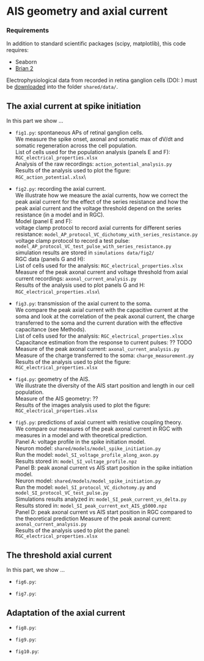 # AIS geometry and axial current

### Requirements

In addition to standard scientific packages (scipy, matplotlib), this code requires:
* Seaborn
* [Brian 2](http://briansimulator.org)

Electrophysiological data from recorded in retina ganglion cells
(DOI: ) must be
[downloaded]() into the folder
`shared/data/`.

## The axial current at spike initiation

In this part we show ...

* `fig1.py`: spontaneous APs of retinal ganglion cells.\
We measure the spike onset, axonal and somatic max of dV/dt and somatic regeneration across the cell population.\
List of cells used for the population analysis (panels E and F): `RGC_electrical_properties.xlsx`\
Analysis of the raw recordings: `action_potential_analysis.py`\
Results of the analysis used to plot the figure: `RGC_action_potential.xlsx`\

* `fig2.py`: recording the axial current.\
We illustrate how we measure the axial currents, how we correct the peak axial current for the effect of the series resistance and how the peak axial current and the voltage threshold depend on the series resistance (in a model and in RGC).\
Model (panel E and F): \
voltage clamp protocol to record axial currents for different series resistance: `model_AP_protocol_VC_dichotomy_with_series_resistance.py`\
voltage clamp protocol to record a test pulse: `model_AP_protocol_VC_test_pulse_with_series_resistance.py`\
simulation results are stored in `simulations data/fig2/`\
RGC data (panels G and H):\
List of cells used for the analysis: `RGC_electrical_properties.xlsx`\
Measure of the peak axonal current and voltage threshold from axial current recordings: `axonal_current_analysis.py`\
Results of the analysis used to plot panels G and H: `RGC_electrical_properties.xlsx`\

* `fig3.py`: transmission of the axial current to the soma.\
We compare the peak axial current with the capacitive current at the soma and look at the correlation of the peak axonal current, the charge transferred to the soma and the current duration with the effective capacitance (see Methods).\
List of cells used for the analysis: `RGC_electrical_properties.xlsx`\
Capacitance estimation from the response to current pulses: ?? TODO
Measure of the peak axonal current: `axonal_current_analysis.py`\
Measure of the charge transferred to the soma: `charge_measurement.py`\
Results of the analysis used to plot the figure: `RGC_electrical_properties.xlsx`

* `fig4.py`: geometry of the AIS.\
We illustrate the diversity of the AIS start position and length in our cell population.\
Measure of the AIS geometry: ??\
Results of the images analysis used to plot the figure: `RGC_electrical_properties.xlsx`

* `fig5.py`: predictions of axial current with resistive coupling theory.\
We compare our measures of the peak axonal current in RGC with measures in a model and with theoretical prediction.\
Panel A: voltage profile in the spike initiation model.\
Neuron model: `shared/models/model_spike_initiation.py`\
Run the model: `model_SI_voltage_profile_along_axon.py`\
Results stored in: `model_SI_voltage_profile.npz`\
Panel B: peak axonal current vs AIS start position in the spike initiation model.\
Neuron model: `shared/models/model_spike_initiation.py`\
Run the model: `model_SI_protocol_VC_dichotomy.py` and `model_SI_protocol_VC_test_pulse.py`\
Simulations results analyzed in: `model_SI_peak_current_vs_delta.py`
Results stored in: `model_SI_peak_current_ext_AIS_g5000.npz`\
Panel D: peak axonal current vs AIS start position in RGC compared to the theoretical prediction
Measure of the peak axonal current: `axonal_current_analysis.py`\
Results of the analysis used to plot the panel: `RGC_electrical_properties.xlsx`

## The threshold axial current

In this part, we show ...

* `fig6.py`:

* `fig7.py`:

## Adaptation of the axial current

* `fig8.py`:

* `fig9.py`:

* `fig10.py`:

